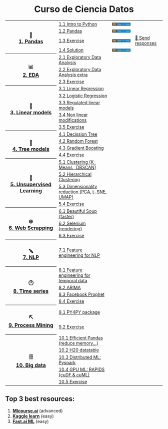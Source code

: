 <h1 align="center">Curso de Ciencia Datos</h1>


<table>
  
  <!----------------------------------- 🐼 1. Pandas ----------------------------------->
  <tr>
    <th rowspan="4" width="150"><h3>🐼</br><a href="/1.%20Python%20y%20Pandas">1. Pandas</a></h3></th>
    <td align="left"><a href="/1.%20Python%20y%20Pandas/1.1%20Python.ipynb">1.1 Intro to Python</a></td>
    <td align="left"><a href="https://colab.research.google.com/github/CenticMurcia/curso-ciencia-datos/blob/master/1.%20Python%20y%20Pandas/1.1%20Python.ipynb"><img src="img/colab.svg"/></a></td>
  </tr>
  <tr>
    <td align="left"><a href="/1.%20Python%20y%20Pandas/1.2%20Pandas.ipynb">1.2 Pandas</a></td>
    <td align="left"><a href="https://colab.research.google.com/github/CenticMurcia/curso-ciencia-datos/blob/master/1.%20Python%20y%20Pandas/1.2%20Pandas.ipynb"><img src="img/colab.svg"/></a></td>
  </tr>
  <tr>
    <td align="left"><a href="/1.%20Python%20y%20Pandas/1.3%20Pandas%20exercise.ipynb">1.3 Exercise</a></td>
    <td align="left"><a href="https://colab.research.google.com/github/CenticMurcia/curso-ciencia-datos/blob/master/1.%20Python%20y%20Pandas/1.3%20Pandas%20exercise.ipynb"><img src="img/colab.svg"/></a></td>
    <td align="left"><a href="https://forms.gle/NivU7hQfvsxysTwz6">📝 Send responses</a> </td>
  </tr>
  <tr>
    <td align="left"><a href="/1.%20Python%20y%20Pandas/1.4%20Pandas%20solution.ipynb">1.4 Solution</a></td>
    <td align="left"><a href="https://colab.research.google.com/github/CenticMurcia/curso-ciencia-datos/blob/master/1.%20Python%20y%20Pandas/1.4%20Pandas%20solution.ipynb"><img src="img/colab.svg"/></a></td>
  </tr>
    
  <!----------------------------------- 📊 2. EDA ----------------------------------->
  <tr>
    <th rowspan="3"><h3>📊</br><a href="/2.%20EDA">2. EDA</a></h3></th>
    <td align="left"><a href="/2.%20EDA/#">2.1 Exploratory Data Analysis</a></td>
  </tr>
  <tr>
    <td align="left"><a href="/2.%20EDA/#">2.2 Exploratory Data Analysis extra</a></td>
  </tr>
  <tr>
    <td align="left"><a href="/2.%20EDA/#">2.3 Exercise</a></td>
  </tr>
  
  <!----------------------------------- 📏 3. Linear models ----------------------------------->
  <tr>
    <th rowspan="5"><h3>📏</br><a href="/3.%20Linear%20models">3. Linear models</a></h3></th>
    <td align="left"><a href="3.%20Linear%20models">3.1 Linear Regression</b></a></td>
  </tr>
  <tr>
    <td align="left"><a href="3.%20Linear%20models">3.2 Logistic Regression</b></a></td>
  </tr>
    <tr>
    <td align="left"><a href="3.%20Linear%20models">3.3 Regulated linear models</b></a></td>
  </tr>
    <tr>
    <td align="left"><a href="3.%20Linear%20models">3.4 Non linear modifications</b></a></td>
  </tr>
  <tr>
    <td align="left"><a href="/1.%20Python%20y%20Pandas/1.3%20Pandas%20exercise.ipynb">3.5 Exercise</a></td>
  </tr>
  
  <!----------------------------------- 🌳 4. Tree models ----------------------------------->
  <tr>
    <th rowspan="4"><h3>🌳</br><a href="#">4. Tree models</a></h3></th>
    <td align="left"><a href="#">4.1 Decission Tree</a></td>
  </tr>
  <tr>
    <td align="left"><a href="#">4.2 Random Forest</a></td>
  </tr>
    <tr>
    <td align="left"><a href="#">4.3 Gradient Boosting</a></td>
  </tr>
  <tr>
    <td align="left"><a href="#">4.4 Exercise</a></td>
  </tr>

  <!-----------------------------------  🤹 5. Unsupervised Learning ----------------------------------->
  <tr>
    <th rowspan="4"><h3>🤹</br><a href="#">5. Unsupervised Learning</a></h3></th>
    <td align="left"><a href="/5.%20Web%20scrapping/5.1%20Beautiful%20Soup.ipynb">5.1 Clustering (K-Means , DBSCAN)</b></a></td>
  </tr>
  <tr>
    <td align="left"><a href="#">5.2 Hierarchical Clustering</b></a></td>
  </tr>
  <tr>
    <td align="left"><a href="#">5.3 Dimensionality reduction (PCA, t-SNE, UMAP)</b></a></td>
  </tr>
    <tr>
    <td align="left"><a href="#">5.4 Exercise</b></a></td>
  </tr>
  
  <!-----------------------------------  🌐 6. Web scrapping ----------------------------------->
  <tr>
    <th rowspan="3"><h3>🌐</br><a href="#">6. Web Scrapping</a></h3></th>
    <td align="left"><a href="/5.%20Web%20scrapping/5.1%20Beautiful%20Soup.ipynb">6.1 Beautiful Soup (faster)</b></a></td>
  </tr>
  <tr>
    <td align="left"><a href="#">6.2 Selenium (rendering)</b></a></td>
  </tr>
  <tr>
    <td align="left"><a href="#">6.3 Exercise</b></a></td>
  </tr>
  
  <!-----------------------------------  🔤 7. NLP ----------------------------------->
  <tr>
    <th rowspan="1"><h3>🔤</br><a href="#">7. NLP</a></h3></th>
    <td align="left"><a href="#">7.1 Feature engineering for NLP</a></td>
  </tr>
  
  <!-----------------------------------  🕐 8. Time series ----------------------------------->
  <tr>
    <th rowspan="4"><h3>🕐</br><a href="#">8. Time series</a></h3></th>
    <td align="left"><a href="#">8.1 Feature engineering for temporal data</a></td>
  </tr>
  <tr>
    <td align="left"><a href="#">8.2 ARIMA</a></td>
  </tr>
  <tr>
    <td align="left"><a href="#">8.3 Facebook Prophet</a></td>
  </tr>
  <tr>
    <td align="left"><a href="#">8.4 Exercise</a></td>
  </tr>
  
  <!---------------------------------  ⛏️ 9. Process Mining --------------------------------->
  <tr>
    <th rowspan="2"><h3>⛏️</br><a href="#">9. Process Mining</a></h3></th>
    <td align="left"><a href="#">9.1 PY4PY package</a></td>
  </tr>

  <tr>
    <td align="left"><a href="#">9.2 Exercise</a></td>
  </tr>
  
  <!-----------------------------------  🗄️ 10. Big data ----------------------------------->
  <tr>
    <th rowspan="5"><h3>🗄️</br><a href="#">10. Big data</a></h3></th>
    <td align="left"><a href="#">10.1 Efficient Pandas (reduce memory...)</a></td>
  </tr>
  <tr>
    <td align="left"><a href="#">10.2 H20 datatable</a></td>
  </tr>
  <tr>
    <td align="left"><a href="#">10.3 Distributed ML: Pyspark</a></td>
  </tr>
  <tr>
    <td align="left"><a href="#">10.4 GPU ML: RAPIDS (cuDF & cuML)</a></td>
  </tr>
  <tr>
    <td align="left"><a href="#">10.5 Exercise</a></td>
  </tr>

</table>

<!--
- **Ditributed ML**: Pyspark
  - [A Neanderthal’s Guide to pyspark](https://towardsdatascience.com/a-neanderthals-guide-to-apache-spark-in-python-9ef1f156d427)
  - [collaborative filtering with Pyspark](https://www.kaggle.com/vchulski/tutorial-collaborative-filtering-with-pyspark)
- **ML on the GPU**: RAPIDS (cuDF & cuML)

-->

## Top 3 best resources:
1. [**Mlcourse.ai**](http://mlcourse.ai) (advanced)
2. [**Kaggle learn**](https://www.kaggle.com/learn) (easy)
3. [**Fast.ai ML**](http://course18.fast.ai/ml) (easy)


